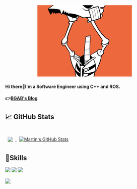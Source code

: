 <div align="center">
  <img src="https://github.com/BGAB0322/BGAB0322/blob/main/_image/my_logo.gif" width="300" heigth="300">
</div>

#### Hi there👋I'm a Software Engineer using C++ and ROS.

#### 👉[BGAB's Blog](https://bgab0322.github.io/blog/)

## 📈 GitHub Stats

<br>

<a href="https://github.com/braydoncoyer">
  <img align="center" style="margin:0.5rem" src="https://github-readme-stats.vercel.app/api/top-langs/?username=BGAB0322&hide=html,css&title_color=ffffff&text_color=c9cacc&icon_color=4AB197&bg_color=1A2B34" />
</a>

<a href="https://github.com/braydoncoyer">
  <img align="center" style="margin:0.5rem" src="https://github-readme-stats.vercel.app/api?username=BGAB0322&show_icons=true&line_height=27&count_private=true&title_color=ffffff&text_color=c9cacc&icon_color=4AB097&bg_color=1A2B34" alt="Martin's GitHub Stats" />
</a>


## 💼Skills
<div>
  <img src="https://img.shields.io/badge/C-A8B9CC?style=flat-square&logo=C&logoColor=white"/>
  <img src="https://img.shields.io/badge/C++-00599C?style=flat-square&logo=C++&logoColor=white"/>
  <img src="https://img.shields.io/badge/Python-3776AB?style=flat-square&logo=Python&logoColor=white"/>
</div>
<br>
<img src="https://img.shields.io/badge/ROS1/ROS2-22314E?style=flat-square&logo=ROS&logoColor=white"/>


<!--
**BGAB0322/BGAB0322** is a ✨ _special_ ✨ repository because its `README.md` (this file) appears on your GitHub profile.

Here are some ideas to get you started:

- 🔭 I’m currently working on ...
- 🌱 I’m currently learning ...
- 👯 I’m looking to collaborate on ...
- 🤔 I’m looking for help with ...
- 💬 Ask me about ...
- 📫 How to reach me: ...
- 😄 Pronouns: ...
- ⚡ Fun fact: ...
-->
